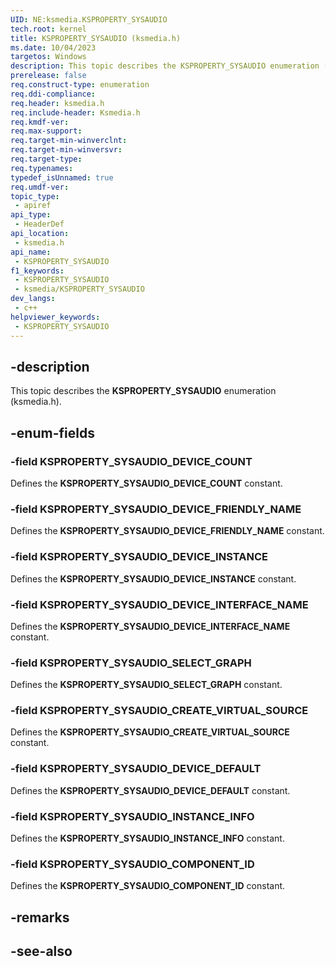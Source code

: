 ```yaml
---
UID: NE:ksmedia.KSPROPERTY_SYSAUDIO
tech.root: kernel
title: KSPROPERTY_SYSAUDIO (ksmedia.h)
ms.date: 10/04/2023
targetos: Windows
description: This topic describes the KSPROPERTY_SYSAUDIO enumeration (ksmedia.h).
prerelease: false
req.construct-type: enumeration
req.ddi-compliance: 
req.header: ksmedia.h
req.include-header: Ksmedia.h
req.kmdf-ver: 
req.max-support: 
req.target-min-winverclnt: 
req.target-min-winversvr: 
req.target-type: 
req.typenames: 
typedef_isUnnamed: true
req.umdf-ver: 
topic_type:
 - apiref
api_type:
 - HeaderDef
api_location:
 - ksmedia.h
api_name:
 - KSPROPERTY_SYSAUDIO
f1_keywords:
 - KSPROPERTY_SYSAUDIO
 - ksmedia/KSPROPERTY_SYSAUDIO
dev_langs:
 - c++
helpviewer_keywords:
 - KSPROPERTY_SYSAUDIO
---
```


## -description

This topic describes the **KSPROPERTY_SYSAUDIO** enumeration (ksmedia.h).

## -enum-fields

### -field KSPROPERTY_SYSAUDIO_DEVICE_COUNT

Defines the **KSPROPERTY_SYSAUDIO_DEVICE_COUNT** constant.

### -field KSPROPERTY_SYSAUDIO_DEVICE_FRIENDLY_NAME

Defines the **KSPROPERTY_SYSAUDIO_DEVICE_FRIENDLY_NAME** constant.

### -field KSPROPERTY_SYSAUDIO_DEVICE_INSTANCE

Defines the **KSPROPERTY_SYSAUDIO_DEVICE_INSTANCE** constant.

### -field KSPROPERTY_SYSAUDIO_DEVICE_INTERFACE_NAME

Defines the **KSPROPERTY_SYSAUDIO_DEVICE_INTERFACE_NAME** constant.

### -field KSPROPERTY_SYSAUDIO_SELECT_GRAPH

Defines the **KSPROPERTY_SYSAUDIO_SELECT_GRAPH** constant.

### -field KSPROPERTY_SYSAUDIO_CREATE_VIRTUAL_SOURCE

Defines the **KSPROPERTY_SYSAUDIO_CREATE_VIRTUAL_SOURCE** constant.

### -field KSPROPERTY_SYSAUDIO_DEVICE_DEFAULT

Defines the **KSPROPERTY_SYSAUDIO_DEVICE_DEFAULT** constant.

### -field KSPROPERTY_SYSAUDIO_INSTANCE_INFO

Defines the **KSPROPERTY_SYSAUDIO_INSTANCE_INFO** constant.

### -field KSPROPERTY_SYSAUDIO_COMPONENT_ID

Defines the **KSPROPERTY_SYSAUDIO_COMPONENT_ID** constant.

## -remarks

## -see-also
